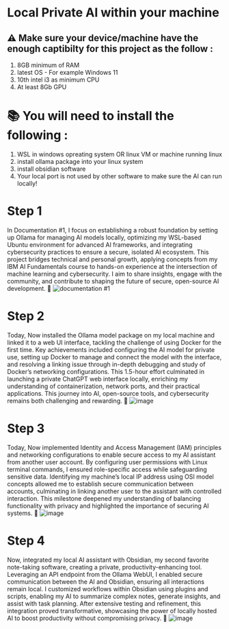 # Local Private AI within your machine 

## ⚠️ Make sure your device/machine have the enough captibilty for this project as the follow : 
1. 8GB minimum of RAM
2. latest OS - For example Windows 11
3. 10th intel i3 as minimum CPU
4. At least 8Gb GPU

# 📚 You will need to install the following : 
1. WSL in windows opreating system OR linux VM or machine running linux
2. install ollama package into your linux system
3. install obsidian software
4. Your local port is not used by other software to make sure the AI can run locally!

# Step 1 
In Documentation #1, I focus on establishing a robust foundation by setting up Ollama for managing AI models locally, optimizing my WSL-based Ubuntu environment for advanced AI frameworks, and integrating cybersecurity practices to ensure a secure, isolated AI ecosystem. This project bridges technical and personal growth, applying concepts from my IBM AI Fundamentals course to hands-on experience at the intersection of machine learning and cybersecurity. I aim to share insights, engage with the community, and contribute to shaping the future of secure, open-source AI development. 🌟
![documentation #1](https://github.com/user-attachments/assets/8a3c94b3-0d25-49ca-b5d9-9ccacd8fc417)

# Step 2
Today, Now installed the Ollama model package on my local machine and linked it to a web UI interface, tackling the challenge of using Docker for the first time. Key achievements included configuring the AI model for private use, setting up Docker to manage and connect the model with the interface, and resolving a linking issue through in-depth debugging and study of Docker’s networking configurations. This 1.5-hour effort culminated in launching a private ChatGPT web interface locally, enriching my understanding of containerization, network ports, and their practical applications. This journey into AI, open-source tools, and cybersecurity remains both challenging and rewarding. 🌟
![image](https://github.com/user-attachments/assets/bb6cb6cb-86f7-4752-b954-f092ce6a1c0e)


# Step 3
Today, Now implemented Identity and Access Management (IAM) principles and networking configurations to enable secure access to my AI assistant from another user account. By configuring user permissions with Linux terminal commands, I ensured role-specific access while safeguarding sensitive data. Identifying my machine’s local IP address using OSI model concepts allowed me to establish secure communication between accounts, culminating in linking another user to the assistant with controlled interaction. This milestone deepened my understanding of balancing functionality with privacy and highlighted the importance of securing AI systems. 🌟
![image](https://github.com/user-attachments/assets/b832ffa3-cba2-4a6d-a547-9daae63a36af)

# Step 4 
Now, integrated my local AI assistant with Obsidian, my second favorite note-taking software, creating a private, productivity-enhancing tool. Leveraging an API endpoint from the Ollama WebUI, I enabled secure communication between the AI and Obsidian, ensuring all interactions remain local. I customized workflows within Obsidian using plugins and scripts, enabling my AI to summarize complex notes, generate insights, and assist with task planning. After extensive testing and refinement, this integration proved transformative, showcasing the power of locally hosted AI to boost productivity without compromising privacy. 🌟
![image](https://github.com/user-attachments/assets/e669b4f2-5795-4cab-b80c-106c97e2c4ae)



